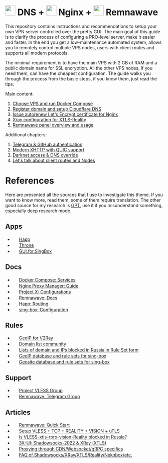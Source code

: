 # <img src="https://upload.wikimedia.org/wikipedia/commons/9/94/Cloudflare_Logo.png" width="32"/> DNS + <img src="https://nginxproxymanager.com/logo.svg" width="32"/> Nginx + <img src="https://remna.st/img/logo.svg" width="32"/> Remnawave

This repository contains instructions and recommendations to setup your own VPN server controlled over the pretty GUI. The main goal of this guide is to clarify the process of configuring a PRO-level server, make it easier and faster. In the end you get a low-maintenance automated system, allows you to remotely control multiple VPS nodes, users with client routes and supports all modern protocols.

The minimal requirement is to have the main VPS with 2 GB of RAM and a public domain name for SSL encryption. All the other VPS nodes, if you need them, can have the cheapest configuration. The guide walks you through the process from the basic steps, if you know them, just read the tips.

Main content:
1. [Choose VPS and run Docker Compose](/docs/vps.md)
2. [Register domain and setup Cloudflare DNS](/docs/domain.md)
3. [Issue autorenew Let's Encrypt certificate for Nginx](/docs/nginx.md)
5. [Xray configuration for XTLS-Reality](/docs/xray.md)
4. [Remnawave panel overview and usage](/docs/panel.md)

Additional chapters:
1. [Telegram & GitHub authentication](/docs/oauth.md)
2. [Modern XHTTP with QUIC support](/docs/xhttp.md)
3. [Darknet access & DNS override](/docs/darknet.md)
4. [Let's talk about client routes and Nodes](/docs/routing.md)

# References

Here are presented all the sources that I use to investigate this theme.
If you want to know more, read them, some of them require translation.
The other good source for my research is [GPT](https://chatgpt.com/), use it if you misunderstand something, especially deep research mode.

##  Apps

- <img src="https://avatars.githubusercontent.com/u/195639782" width="16"/> [Happ](https://github.com/Happ-proxy)
- <img src="https://raw.githubusercontent.com/throneproj/Throne/refs/heads/dev/res/public/Throne.png" width="16"/> [Throne](https://github.com/throneproj/Throne/releases/latest)
- <img src="https://raw.githubusercontent.com/GUI-for-Cores/GUI.for.SingBox/refs/heads/main/build/appicon.png" width="16"/> [GUI.for.SingBox](https://github.com/GUI-for-Cores/GUI.for.SingBox/releases/latest)

## Docs

- <img src="https://docs.docker.com/favicons/docs@2x.ico" width="16"/> [Docker Compose: Services](https://docs.docker.com/reference/compose-file/services/)
- <img src="https://nginxproxymanager.com/logo.svg" width="16"/> [Nginx Proxy Manager: Guide](https://nginxproxymanager.com/guide/)
- <img src="https://xtls.github.io/logo.png" width="16"/> [Project X: Configurations](https://xtls.github.io/en/config/)
- <img src="https://remna.st/img/logo.svg" width="16"/> [Remnawave: Docs](https://remna.st/docs/overview/introduction)
- <img src="https://avatars.githubusercontent.com/u/195639782" width="16"/> [Happ: Routing](https://www.happ.su/main/dev-docs/routing)
- <img src="https://sing-box.sagernet.org/assets/icon.svg" width="16"/> [sing-box: Configuration](https://sing-box.sagernet.org/configuration/)

## Rules

- <img src="https://upload.wikimedia.org/wikipedia/commons/9/91/Octicons-mark-github.svg" width="16"/> [GeoIP for V2Ray](https://github.com/v2fly/geoip)
- <img src="https://upload.wikimedia.org/wikipedia/commons/9/91/Octicons-mark-github.svg" width="16"/> [Domain list community](https://github.com/v2fly/domain-list-community)
- <img src="https://upload.wikimedia.org/wikipedia/commons/9/91/Octicons-mark-github.svg" width="16"/> [Lists of domain and IPs blocked in Russia in Rule Set form](https://github.com/savely-krasovsky/antizapret-sing-box)
- <img src="https://upload.wikimedia.org/wikipedia/commons/9/91/Octicons-mark-github.svg" width="16"/> [GeoIP database and rule sets for sing-box](https://github.com/SagerNet/sing-geoip)
- <img src="https://upload.wikimedia.org/wikipedia/commons/9/91/Octicons-mark-github.svg" width="16"/> [Geosite database and rule sets for sing-box](https://github.com/SagerNet/sing-geosite)

## Support

- <img src="https://upload.wikimedia.org/wikipedia/commons/8/82/Telegram_logo.svg" width="16"/> [Project VLESS Group](https://t.me/projectVless)
- <img src="https://upload.wikimedia.org/wikipedia/commons/8/82/Telegram_logo.svg" width="16"/> [Remnawave: Telegram Group](https://t.me/+cAFRGkqSWJcxNjE6)

## Articles

- <img src="https://remna.st/img/logo.svg" width="16"/> [Remnawave: Quick Start](https://remna.st/blog/learn)
- <img src="https://upload.wikimedia.org/wikipedia/commons/9/91/Octicons-mark-github.svg" width="16"/> [Setup VLESS + TCP + REALITY + VISION + uTLS](https://github.com/XTLS/Xray-core/discussions/3518)
- <img src="https://ntc.party/uploads/default/optimized/1X/c3dcc2e0e229cb0e06f291b5459ba086b1452779_2_180x180.png" width="16"/> [Is VLESS-xtls-rprx-vision-Reality blocked in Russia?](https://ntc.party/t/16061)
- <img src="https://assets.habr.com/habr-web/img/favicons/apple-touch-icon-256.png" width="16"/> [3X-UI: Shadowsocks-2022 & XRay (XTLS)](https://habr.com/ru/articles/735536/)
- <img src="https://assets.habr.com/habr-web/img/favicons/apple-touch-icon-256.png" width="16"/> [Proxying through CDN/Websocket/gRPC specifics](https://habr.com/ru/articles/761798/)
- <img src="https://assets.habr.com/habr-web/img/favicons/apple-touch-icon-256.png" width="16"/> [FAQ of Shadowsocks/XRay/XTLS/Reality/Nekobox/etc.](https://habr.com/ru/articles/770400/)


